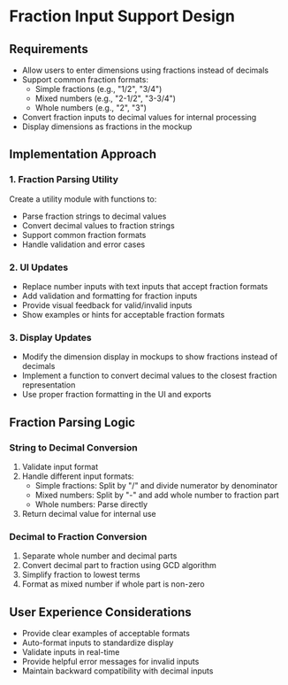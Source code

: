 # Fraction Input Support Design

## Requirements
- Allow users to enter dimensions using fractions instead of decimals
- Support common fraction formats:
  - Simple fractions (e.g., "1/2", "3/4")
  - Mixed numbers (e.g., "2-1/2", "3-3/4")
  - Whole numbers (e.g., "2", "3")
- Convert fraction inputs to decimal values for internal processing
- Display dimensions as fractions in the mockup

## Implementation Approach

### 1. Fraction Parsing Utility
Create a utility module with functions to:
- Parse fraction strings to decimal values
- Convert decimal values to fraction strings
- Support common fraction formats
- Handle validation and error cases

### 2. UI Updates
- Replace number inputs with text inputs that accept fraction formats
- Add validation and formatting for fraction inputs
- Provide visual feedback for valid/invalid inputs
- Show examples or hints for acceptable fraction formats

### 3. Display Updates
- Modify the dimension display in mockups to show fractions instead of decimals
- Implement a function to convert decimal values to the closest fraction representation
- Use proper fraction formatting in the UI and exports

## Fraction Parsing Logic

### String to Decimal Conversion
1. Validate input format
2. Handle different input formats:
   - Simple fractions: Split by "/" and divide numerator by denominator
   - Mixed numbers: Split by "-" and add whole number to fraction part
   - Whole numbers: Parse directly
3. Return decimal value for internal use

### Decimal to Fraction Conversion
1. Separate whole number and decimal parts
2. Convert decimal part to fraction using GCD algorithm
3. Simplify fraction to lowest terms
4. Format as mixed number if whole part is non-zero

## User Experience Considerations
- Provide clear examples of acceptable formats
- Auto-format inputs to standardize display
- Validate inputs in real-time
- Provide helpful error messages for invalid inputs
- Maintain backward compatibility with decimal inputs
